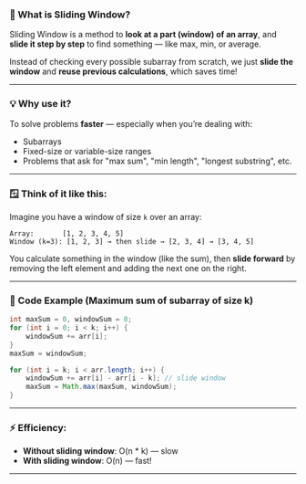 
### 🧠 What is Sliding Window?

Sliding Window is a method to **look at a part (window) of an array**, and **slide it step by step** to find something — like max, min, or average.

Instead of checking every possible subarray from scratch, we just **slide the window** and **reuse previous calculations**, which saves time!

---

### 💡 Why use it?

To solve problems **faster** — especially when you’re dealing with:
- Subarrays
- Fixed-size or variable-size ranges
- Problems that ask for "max sum", "min length", "longest substring", etc.

---

### 🪟 Think of it like this:

Imagine you have a window of size `k` over an array:

```
Array:       [1, 2, 3, 4, 5]
Window (k=3): [1, 2, 3] → then slide → [2, 3, 4] → [3, 4, 5]
```

You calculate something in the window (like the sum), then **slide forward** by removing the left element and adding the next one on the right.

---

### 🔧 Code Example (Maximum sum of subarray of size k)

```java
int maxSum = 0, windowSum = 0;
for (int i = 0; i < k; i++) {
    windowSum += arr[i];
}
maxSum = windowSum;

for (int i = k; i < arr.length; i++) {
    windowSum += arr[i] - arr[i - k]; // slide window
    maxSum = Math.max(maxSum, windowSum);
}
```

---

### ⚡ Efficiency:
- **Without sliding window**: O(n * k) — slow
- **With sliding window**: O(n) — fast!

---